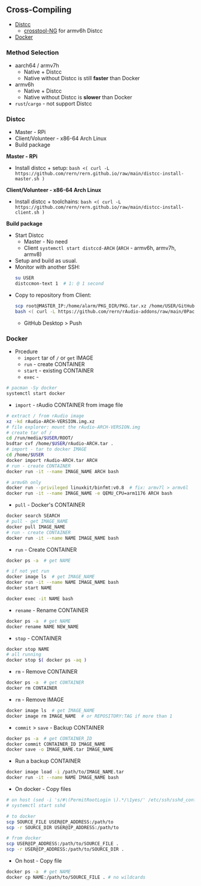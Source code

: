 Cross-Compiling
---
- [Distcc](#distcc)
    - [crosstool-NG](https://github.com/rern/rern.github.io/tree/main/crosstool-NG) for armv6h Distcc
- [Docker](#docker)

### Method Selection
- aarch64 / armv7h
	- Native + Distcc
	- Native without Distcc is still **faster** than Docker
- armv6h
	- Native + Distcc
	- Native without Distcc is **slower** than Docker
- `rust`/`cargo` - not support Distcc

### Distcc
- Master - RPi
- Client/Volunteer - x86-64 Arch Linux
- Build package

**Master - RPi**
- Install distcc + setup: `bash <( curl -L https://github.com/rern/rern.github.io/raw/main/distcc-install-master.sh )`

**Client/Volunteer - x86-64 Arch Linux**
- Install distcc + toolchains: `bash <( curl -L https://github.com/rern/rern.github.io/raw/main/distcc-install-client.sh )`

**Build package**
- Start Distcc
	- Master - No need
	- Client `systemctl start distccd-ARCH` (`ARCH` - armv6h, armv7h, armv8)
- Setup and build as usual.
- Monitor with another SSH: 
	```sh
	su USER
	distccmon-text 1  # 1: @ 1 second
	```
- Copy to repository from Client:
	```sh
	scp root@MASTER_IP:/home/alarm/PKG_DIR/PKG.tar.xz /home/USER/GitHub/rern.github.io/ARCH
	bash <( curl -L https://github.com/rern/rAudio-addons/raw/main/0Packages/repoupdate.sh )	
	```
	- GitHub Desktop > Push

### Docker
- Prcedure
	- `import` tar of  `/` or `get` IMAGE
 	- `run` - create CONTAINER
	- `start` - existing CONTAINER
 	- `exec` - 
```sh
# pacman -Sy docker
systemctl start docker
```

- `import` - rAudio CONTAINER from image file
```sh
# extract / from rAudio image
xz -kd rAudio-ARCH-VERSION.img.xz
# file explorer: mount the rAudio-ARCH-VERSION.img
# create tar of /
cd /run/media/$USER/ROOT/
bsdtar cvf /home/$USER/rAudio-ARCH.tar .
# import - tar to docker IMAGE
cd /home/$USER
docker import rAudio-ARCH.tar ARCH
# run - create CONTAINER
docker run -it --name IMAGE_NAME ARCH bash

# armv6h only
docker run --privileged linuxkit/binfmt:v0.8  # fix: armv7l > armv6l
docker run -it --name IMAGE_NAME -e QEMU_CPU=arm1176 ARCH bash
```

- `pull` - Docker's CONTAINER
```sh
docker search SEARCH
# pull - get IMAGE_NAME
docker pull IMAGE_NAME
# run - create CONTAINER
docker run -it --name NAME IMAGE_NAME bash
```

- `run` - Create CONTAINER
```sh
docker ps -a  # get NAME

# if not yet run
docker image ls  # get IMAGE_NAME
docker run -it --name NAME IMAGE_NAME bash
docker start NAME

docker exec -it NAME bash
```
- `rename` - Rename CONTAINER
```sh
docker ps -a  # get NAME
docker rename NAME NEW_NAME
```
- `stop` - CONTAINER
```sh
docker stop NAME
# all running
docker stop $( docker ps -aq )
```
- `rm` - Remove CONTAINER
```sh
docker ps -a  # get CONTAINER
docker rm CONTAINER
```
- `rm` - Remove IMAGE
```sh
docker image ls  # get IMAGE_NAME
docker image rm IMAGE_NAME  # or REPOSITORY:TAG if more than 1
```
- `commit` > `save` - Backup CONTAINER
```sh
docker ps -a  # get CONTAINER_ID
docker commit CONTAINER_ID IMAGE_NAME
docker save -o IMAGE_NAME.tar IMAGE_NAME
```
- Run a backup CONTAINER
```sh
docker image load -i /path/to/IMAGE_NAME.tar
docker run -it --name NAME IMAGE_NAME bash
```

- On docker - Copy files
```sh
# on host (sed -i 's/#\(PermitRootLogin \).*/\1yes/' /etc/ssh/sshd_config)
# systemctl start sshd

# to docker
scp SOURCE_FILE USER@IP_ADDRESS:/path/to
scp -r SOURCE_DIR USER@IP_ADDRESS:/path/to

# from docker
scp USER@IP_ADDRESS:/path/to/SOURCE_FILE .
scp -r USER@IP_ADDRESS:/path/to/SOURCE_DIR .
```
- On host - Copy file
```sh
docker ps -a  # get NAME
docker cp NAME:/path/to/SOURCE_FILE . # no wildcards
```

